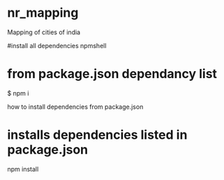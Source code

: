 # nr_mapping
Mapping of cities of india


#install all dependencies npmshell


# from package.json dependancy list
$ npm i

how to install dependencies from package.json

# installs dependencies listed in package.json
npm install



